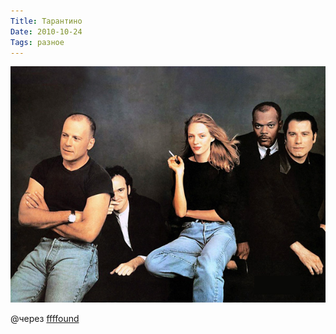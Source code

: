 ```yaml
---
Title: Тарантино
Date: 2010-10-24
Tags: разное
---
```


![Tarantino](images/pulp_fiction.jpg)

@через [ffffound](http://ffffound.com/image/0609169a4c0670a658468ba196ea2db20dbfb0b6)